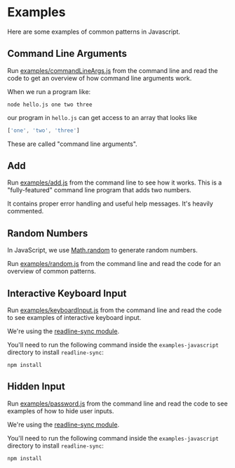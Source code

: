 # Examples

Here are some examples of common patterns in Javascript.

## Command Line Arguments

Run [examples/commandLineArgs.js](examples/commandLineArgs.js) from the command line and read the code to get an overview of how command line arguments work.

When we run a program like:

```console
node hello.js one two three
```

our program in `hello.js` can get access to an array that looks like

```javascript
['one', 'two', 'three']
```

These are called "command line arguments".

## Add

Run [examples/add.js](examples/add.js) from the command line to see how it works. This is a "fully-featured" command line program that adds two numbers.

It contains proper error handling and useful help messages. It's heavily commented.

## Random Numbers

In JavaScript, we use [Math.random][mdn-math-random] to generate random numbers.

Run [examples/random.js](examples/random.js) from the command line and read the code for an overview of common patterns.

[mdn-math-random]: https://developer.mozilla.org/en-US/docs/Web/JavaScript/Reference/Global_Objects/Math/random

## Interactive Keyboard Input

Run [examples/keyboardInput.js](examples/keyboardInput.js) from the command line and read the code to see examples of interactive keyboard input.

We're using the [readline-sync module](npm-readline-sync).

You'll need to run the following command inside the `examples-javascript` directory to install `readline-sync`:

```console
npm install
```

## Hidden Input

Run [examples/password.js](examples/password.js) from the command line and read the code to see examples of how to hide user inputs.

We're using the [readline-sync module](npm-readline-sync).

You'll need to run the following command inside the `examples-javascript` directory to install `readline-sync`:

```console
npm install
```

[npm-readline-sync]: https://www.npmjs.com/package/readline-sync
